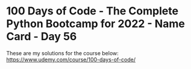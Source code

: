 # 100 Days of Code - The Complete Python Bootcamp for 2022 - Name Card - Day 56

These are my solutions for the course below:<br>
https://www.udemy.com/course/100-days-of-code/